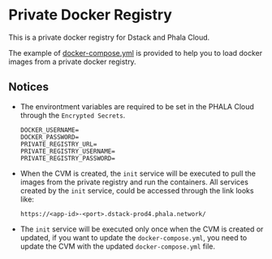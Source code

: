 # Private Docker Registry

This is a private docker registry for Dstack and Phala Cloud.

The example of [docker-compose.yml](docker-compose.yml) is provided to help you to load docker images from a private docker registry.

## Notices

- The environtment variables are required to be set in the PHALA Cloud through the `Encrypted Secrets`.

    ```
    DOCKER_USERNAME=
    DOCKER_PASSWORD=
    PRIVATE_REGISTRY_URL=
    PRIVATE_REGISTRY_USERNAME=
    PRIVATE_REGISTRY_PASSWORD=
    ```

- When the CVM is created, the `init` service will be executed to pull the images from the private registry and run the containers. All services created by the `init` service, could be accessed through the link looks like:

    ```
    https://<app-id>-<port>.dstack-prod4.phala.network/
    ```

- The `init` service will be executed only once when the CVM is created or updated, if you want to update the `docker-compose.yml`, you need to update the CVM with the updated `docker-compose.yml` file.
